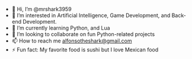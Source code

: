 - 👋 Hi, I’m @mrshark3959
- 👀 I’m interested in Artificial Intelligence, Game Development, and Back-end Development.
- 🌱 I’m currently learning Python, and Lua
- 💞️ I’m looking to collaborate on fun Python-related projects
- 📫 How to reach me alfonsotheshark@gmail.com
- ⚡ Fun fact: My favorite food is sushi but I love Mexican food

<!---
mrshark3959/mrshark3959 is a ✨ special ✨ repository because its `README.md` (this file) appears on your GitHub profile.
You can click the Preview link to take a look at your changes.
--->
